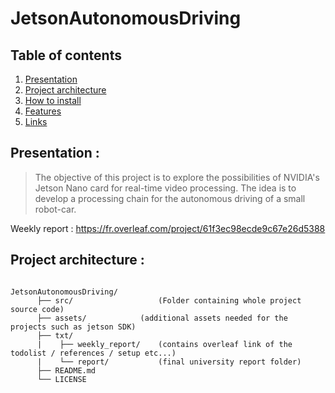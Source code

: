 # JetsonAutonomousDriving

## Table of contents

1. [Presentation](#presentation)
2. [Project architecture](#project-architecture)
3. [How to install](#how-to-install)
4. [Features](#Features)
5. [Links](#links)

## Presentation :

>The objective of this project is to explore the possibilities of NVIDIA's Jetson Nano card for real-time video processing. The idea is to develop a processing chain for the autonomous driving of a small robot-car.

Weekly report : https://fr.overleaf.com/project/61f3ec98ecde9c67e26d5388

## Project architecture :

<pre><code>
JetsonAutonomousDriving/
      ├── src/                   (Folder containing whole project source code)
      ├── assets/ 	         (additional assets needed for the projects such as jetson SDK)   
      ├── txt/                   
      |    ├── weekly_report/    (contains overleaf link of the todolist / references / setup etc...)
      |    └── report/           (final university report folder)
      ├── README.md		          
      └── LICENSE  
</pre></code>
